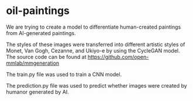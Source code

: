 # oil-paintings
We are trying to create a model to differentiate human-created paintings from AI-generated paintings.


The styles of these images were transferred into different artistic styles of Monet, Van Gogh, Cezanne, and Ukiyo-e by using the CycleGAN model. The source code can be found at https://github.com/open-mmlab/mmgeneration

The train.py file was used to train a CNN model. 

The prediction.py file was used to predict whether images were created by humanor generated by AI.
